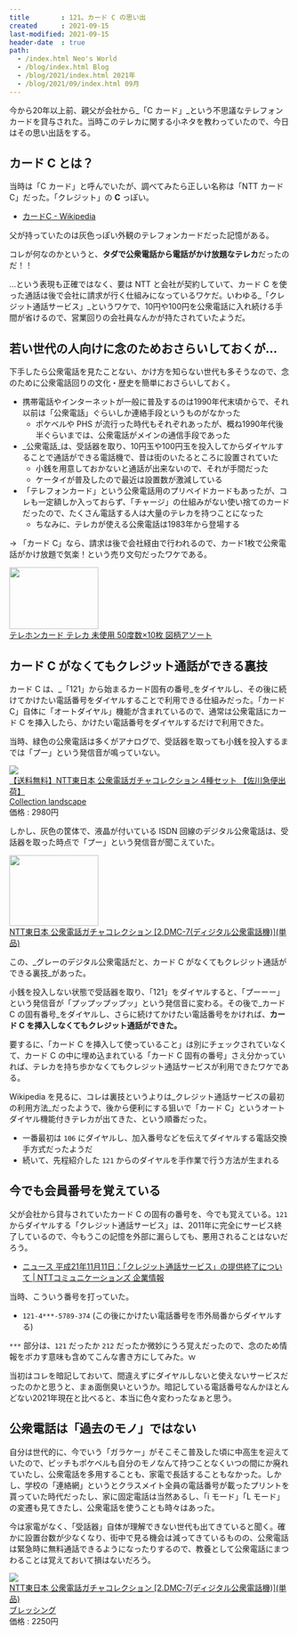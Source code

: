 ```yaml
---
title        : 121。カード C の思い出
created      : 2021-09-15
last-modified: 2021-09-15
header-date  : true
path:
  - /index.html Neo's World
  - /blog/index.html Blog
  - /blog/2021/index.html 2021年
  - /blog/2021/09/index.html 09月
---
```


今から20年以上前、親父が会社から_「C カード」_という不思議なテレフォンカードを貸与された。当時このテレカに関する小ネタを教わっていたので、今日はその思い出話をする。

## カード C とは？

当時は「C カード」と呼んでいたが、調べてみたら正しい名称は「NTT カード C」だった。「クレジット」の **C** っぽい。

- [カードC - Wikipedia](https://ja.wikipedia.org/wiki/%E3%82%AB%E3%83%BC%E3%83%89C)

父が持っていたのは灰色っぽい外観のテレフォンカードだった記憶がある。

コレが何なのかというと、**タダで公衆電話から電話がかけ放題なテレカ**だったのだ！！

…という表現も正確ではなく、要は NTT と会社が契約していて、カード C を使った通話は後で会社に請求が行く仕組みになっているワケだ。いわゆる_「クレジット通話サービス」_というワケで、10円や100円を公衆電話に入れ続ける手間が省けるので、営業回りの会社員なんかが持たされていたようだ。

## 若い世代の人向けに念のためおさらいしておくが…

下手したら公衆電話を見たことない、かけ方を知らない世代も多そうなので、念のために公衆電話回りの文化・歴史を簡単におさらいしておく。

- 携帯電話やインターネットが一般に普及するのは1990年代末頃からで、それ以前は「公衆電話」ぐらいしか連絡手段というものがなかった
  - ポケベルや PHS が流行った時代もそれぞれあったが、概ね1990年代後半ぐらいまでは、公衆電話がメインの通信手段であった
- _公衆電話_は、受話器を取り、10円玉や100円玉を投入してからダイヤルすることで通話ができる電話機で、昔は街のいたるところに設置されていた
  - 小銭を用意しておかないと通話が出来ないので、それが手間だった
  - ケータイが普及したので最近は設置数が激減している
- 「テレフォンカード」という公衆電話用のプリペイドカードもあったが、コレも一定額しか入っておらず、「チャージ」の仕組みがない使い捨てのカードだったので、たくさん電話する人は大量のテレカを持つことになった
  - ちなみに、テレカが使える公衆電話は1983年から登場する

→ 「カード C」なら、請求は後で会社経由で行われるので、カード1枚で公衆電話がかけ放題で気楽！という売り文句だったワケである。

<div class="ad-amazon">
  <div class="ad-amazon-image">
    <a href="https://www.amazon.co.jp/dp/B079K4FWYL?tag=neos21-22&amp;linkCode=osi&amp;th=1&amp;psc=1">
      <img src="https://m.media-amazon.com/images/I/51Zw5q2lqlL._SL160_.jpg" width="160" height="111">
    </a>
  </div>
  <div class="ad-amazon-info">
    <div class="ad-amazon-title">
      <a href="https://www.amazon.co.jp/dp/B079K4FWYL?tag=neos21-22&amp;linkCode=osi&amp;th=1&amp;psc=1">テレホンカード テレカ 未使用 50度数×10枚 図柄アソート</a>
    </div>
  </div>
</div>

## カード C がなくてもクレジット通話ができる裏技

カード C は、_「121」から始まるカード固有の番号_をダイヤルし、その後に続けてかけたい電話番号をダイヤルすることで利用できる仕組みだった。「カード C」自体に「オートダイヤル」機能が含まれているので、通常は公衆電話にカード C を挿入したら、かけたい電話番号をダイヤルするだけで利用できた。

当時、緑色の公衆電話は多くがアナログで、受話器を取っても小銭を投入するまでは「プー」という発信音が鳴っていない。

<div class="ad-rakuten">
  <div class="ad-rakuten-image">
    <a href="https://hb.afl.rakuten.co.jp/hgc/g00t6712.waxycea0.g00t6712.waxyd0a0/?pc=https%3A%2F%2Fitem.rakuten.co.jp%2Fcollection-landscape%2F10000937%2F&amp;m=http%3A%2F%2Fm.rakuten.co.jp%2Fcollection-landscape%2Fi%2F10000937%2F">
      <img src="https://thumbnail.image.rakuten.co.jp/@0_mall/collection-landscape/cabinet/imgrc0081212065.jpg?_ex=128x128">
    </a>
  </div>
  <div class="ad-rakuten-info">
    <div class="ad-rakuten-title">
      <a href="https://hb.afl.rakuten.co.jp/hgc/g00t6712.waxycea0.g00t6712.waxyd0a0/?pc=https%3A%2F%2Fitem.rakuten.co.jp%2Fcollection-landscape%2F10000937%2F&amp;m=http%3A%2F%2Fm.rakuten.co.jp%2Fcollection-landscape%2Fi%2F10000937%2F">【送料無料】NTT東日本 公衆電話ガチャコレクション 4種セット 【佐川急便出荷】</a>
    </div>
    <div class="ad-rakuten-shop">
      <a href="https://hb.afl.rakuten.co.jp/hgc/g00t6712.waxycea0.g00t6712.waxyd0a0/?pc=https%3A%2F%2Fwww.rakuten.co.jp%2Fcollection-landscape%2F&amp;m=http%3A%2F%2Fm.rakuten.co.jp%2Fcollection-landscape%2F">Collection landscape</a>
    </div>
    <div class="ad-rakuten-price">価格 : 2980円</div>
  </div>
</div>

しかし、灰色の筐体で、液晶が付いている ISDN 回線のデジタル公衆電話は、受話器を取った時点で「プー」という発信音が聞こえていた。

<div class="ad-amazon">
  <div class="ad-amazon-image">
    <a href="https://www.amazon.co.jp/dp/B0824BXT2D?tag=neos21-22&amp;linkCode=osi&amp;th=1&amp;psc=1">
      <img src="https://m.media-amazon.com/images/I/41xMdC1EfiL._SL160_.jpg" width="160" height="127">
    </a>
  </div>
  <div class="ad-amazon-info">
    <div class="ad-amazon-title">
      <a href="https://www.amazon.co.jp/dp/B0824BXT2D?tag=neos21-22&amp;linkCode=osi&amp;th=1&amp;psc=1">NTT東日本 公衆電話ガチャコレクション [2.DMC-7(ディジタル公衆電話機)](単品)</a>
    </div>
  </div>
</div>

この、_グレーのデジタル公衆電話だと、カード C がなくてもクレジット通話ができる裏技_があった。

小銭を投入しない状態で受話器を取り、「121」をダイヤルすると、「プーーー」という発信音が「プップップップッ」という発信音に変わる。その後で_カード C の固有番号_をダイヤルし、さらに続けてかけたい電話番号をかければ、**カード C を挿入しなくてもクレジット通話ができた。**

要するに、「カード C を挿入して使っていること」は別にチェックされていなくて、カード C の中に埋め込まれている「カード C 固有の番号」さえ分かっていれば、テレカを持ち歩かなくてもクレジット通話サービスが利用できたワケである。

Wikipedia を見るに、コレは裏技というよりは_クレジット通話サービスの最初の利用方法_だったようで、後から便利にする狙いで「カード C」というオートダイヤル機能付きテレカが出てきた、という順番だった。

- 一番最初は `106` にダイヤルし、加入番号などを伝えてダイヤルする電話交換手方式だったようだ
- 続いて、先程紹介した `121` からのダイヤルを手作業で行う方法が生まれる

## 今でも会員番号を覚えている

父が会社から貸与されていたカード C の固有の番号を、今でも覚えている。`121` からダイヤルする「クレジット通話サービス」は、2011年に完全にサービス終了しているので、今もうこの記憶を外部に漏らしても、悪用されることはないだろう。

- [ニュース 平成21年11月11日：「クレジット通話サービス」の提供終了について | NTTコミュニケーションズ 企業情報](https://www.ntt.com/about-us/press-releases/news/article/2009/20091111.html)

当時、こういう番号を打っていた。

- `121-4***-5789-374` (この後にかけたい電話番号を市外局番からダイヤルする)

`***` 部分は、`121` だったか `212` だったか微妙にうろ覚えだったので、念のため情報をボカす意味も含めてこんな書き方にしてみた。ｗ

当初はコレを暗記しておいて、間違えずにダイヤルしないと使えないサービスだったのかと思うと、まぁ面倒臭いというか。暗記している電話番号なんかほとんどない2021年現在と比べると、本当に色々変わったなぁと思う。

## 公衆電話は「過去のモノ」ではない

自分は世代的に、今でいう「ガラケー」がそこそこ普及した頃に中高生を迎えていたので、ピッチもポケベルも自分のモノなんて持つことなくいつの間にか廃れていたし、公衆電話を多用することも、家電で長話することもなかった。しかし、学校の「連絡網」というとクラスメイト全員の電話番号が載ったプリントを貰っていた時代だったし、家に固定電話は当然あるし、「i モード」「L モード」の変遷も見てきたし、公衆電話を使うことも時々はあった。

今は家電がなく、「受話器」自体が理解できない世代も出てきていると聞く。確かに設置台数が少なくなり、街中で見る機会は減ってきているものの、公衆電話は緊急時に無料通話できるようになったりするので、教養として公衆電話にまつわることは覚えておいて損はないだろう。

<div class="ad-rakuten">
  <div class="ad-rakuten-image">
    <a href="https://hb.afl.rakuten.co.jp/hgc/g00tmue2.waxyc20c.g00tmue2.waxyd995/?pc=https%3A%2F%2Fitem.rakuten.co.jp%2Fblessing%2Futrwj1fk26yz3qbs%2F&amp;m=http%3A%2F%2Fm.rakuten.co.jp%2Fblessing%2Fi%2F10514032%2F">
      <img src="https://thumbnail.image.rakuten.co.jp/@0_mall/blessing/cabinet/img0_mil1/oht_15/remval_7/utrwj1fk26yz3qbs.jpg?_ex=128x128">
    </a>
  </div>
  <div class="ad-rakuten-info">
    <div class="ad-rakuten-title">
      <a href="https://hb.afl.rakuten.co.jp/hgc/g00tmue2.waxyc20c.g00tmue2.waxyd995/?pc=https%3A%2F%2Fitem.rakuten.co.jp%2Fblessing%2Futrwj1fk26yz3qbs%2F&amp;m=http%3A%2F%2Fm.rakuten.co.jp%2Fblessing%2Fi%2F10514032%2F">NTT東日本 公衆電話ガチャコレクション [2.DMC-7(ディジタル公衆電話機)](単品)</a>
    </div>
    <div class="ad-rakuten-shop">
      <a href="https://hb.afl.rakuten.co.jp/hgc/g00tmue2.waxyc20c.g00tmue2.waxyd995/?pc=https%3A%2F%2Fwww.rakuten.co.jp%2Fblessing%2F&amp;m=http%3A%2F%2Fm.rakuten.co.jp%2Fblessing%2F">ブレッシング</a>
    </div>
    <div class="ad-rakuten-price">価格 : 2250円</div>
  </div>
</div>
